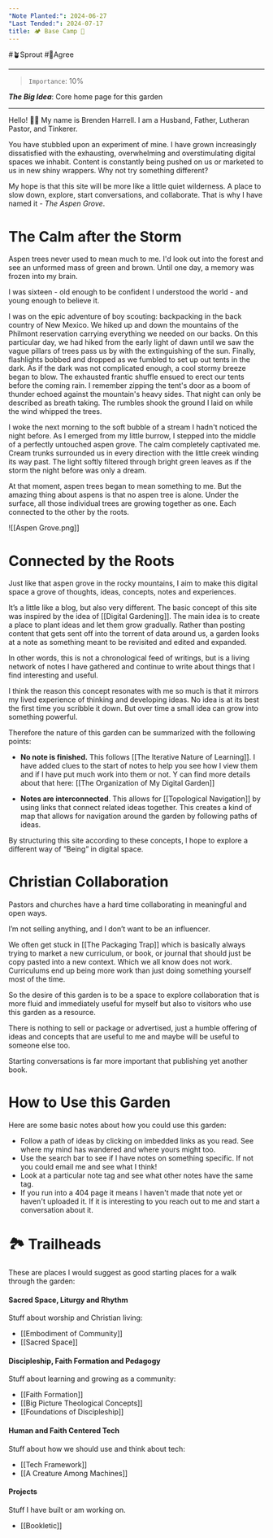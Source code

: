 ```yaml
---
"Note Planted:": 2024-06-27
"Last Tended:": 2024-07-17
title: 🏕️ Base Camp 🌲
---
```

#🪴Sprout  #🙂Agree 
***
 >`Importance`: 10%
 
***The Big Idea***: Core home page for this garden

* * *
Hello! 👋🏻 
My name is Brenden Harrell. I am a Husband, Father, Lutheran Pastor, and Tinkerer.

You have stubbled upon an experiment of mine. I have grown increasingly dissatisfied with the exhausting, overwhelming and overstimulating digital spaces we inhabit. Content is constantly being pushed on us or marketed to us in new shiny wrappers. Why not try something different?

My hope is that this site will be more like a little quiet wilderness. A place to slow down, explore, start conversations, and collaborate. That is why I have named it - *The Aspen Grove*.

# The Calm after the Storm

Aspen trees never used to mean much to me. I'd look out into the forest and see an unformed mass of green and brown. Until one day, a memory was frozen into my brain. 

I was sixteen - old enough to be confident I understood the world - and young enough to believe it.  

I was on the epic adventure of boy scouting: backpacking in the back country of New Mexico. We hiked up and down the mountains of the Philmont reservation carrying everything we needed on our backs. On this particular day, we had hiked from the early light of dawn until we saw the vague pillars of trees pass us by with the extinguishing of the sun. Finally, flashlights bobbed and dropped as we fumbled to set up out tents in the dark. As if the dark was not complicated enough, a cool stormy breeze began to blow. The exhausted frantic shuffle ensued to erect our tents before the coming rain. I remember zipping the tent's door as a boom of thunder echoed against the mountain's heavy sides. That night can only be described as breath taking. The rumbles shook the ground I laid on while the wind whipped the trees. 

I woke the next morning to the soft bubble of a stream I hadn't noticed the night before. As I emerged from my little burrow, I stepped into the middle of a perfectly untouched aspen grove. The calm completely captivated me. Cream trunks surrounded us in every direction with the little creek winding its way past. The light softly filtered through bright green leaves as if the storm the night before was only a dream. 

At that moment, aspen trees began to mean something to me. But the amazing thing about aspens is that no aspen tree is alone. Under the surface, all those individual trees are growing together as one. Each connected to the other by the roots. 

![[Aspen Grove.png]]
# Connected by the Roots

Just like that aspen grove in the rocky mountains, I aim to make this digital space a grove of thoughts, ideas, concepts, notes and experiences. 

It’s a little like a blog, but also very different. The basic concept of this site was inspired by the idea of [[Digital Gardening]]. The main idea is to create a place to plant ideas and let them grow gradually. Rather than posting content that gets sent off into the torrent of data around us, a garden looks at a note as something meant to be revisited and edited and expanded.  

In other words, this is not a chronological feed of writings, but is a living network of notes I have gathered and continue to write about things that I find interesting and useful. 

I think the reason this concept resonates with me so much is that it mirrors my lived experience of thinking and developing ideas. No idea is at its best the first time you scribble it down. But over time a small idea can grow into something powerful.   

Therefore the nature of this garden can be summarized with the following points:

- **No note is finished.** This follows [[The Iterative Nature of Learning]]. I have added clues to the start of notes to help you see how I view them and if I have put much work into them or not. Y can find more details about that here:  [[The Organization of My Digital Garden]]

- **Notes are interconnected**. This allows for [[Topological Navigation]] by using links that connect related ideas together. This creates a kind of map that allows for navigation around the garden by following paths of ideas.  

By structuring this site according to these concepts, I hope to explore a different way of “Being” in digital space.

# Christian Collaboration

Pastors and churches have a hard time collaborating in meaningful and open ways.

I’m not selling anything, and I don’t want to be an influencer. 

We often get stuck in [[The Packaging Trap]] which is basically always trying to market a new curriculum, or book, or journal that should just be copy pasted into a new context. Which we all know does not work. Curriculums end up being more work than just doing something yourself most of the time. 

So the desire of this garden is to be a space to explore collaboration that is more fluid and immediately useful for myself but also to visitors who use this garden as a resource. 

There is nothing to sell or package or advertised, just a humble offering of ideas and concepts that are useful to me and maybe will be useful to someone else too.

Starting conversations is far more important that publishing yet another book. 

# How to Use this Garden

Here are some basic notes about how you could use this garden:
- Follow a path of ideas by clicking on imbedded links as you read. See where my mind has wandered and where yours might too. 
- Use the search bar to see if I have notes on something specific. If not you could email me and see what I think!
- Look at a particular note tag and see what other notes have the same tag.
- If you run into a 404 page it means I haven't made that note yet or haven't uploaded it. If it is interesting to you reach out to me and start a conversation about it.  

# 🏞 Trailheads

These are places I would suggest as good starting places for a walk through the garden:  
#### Sacred Space, Liturgy and Rhythm
Stuff about worship and Christian living:
- [[Embodiment of Community]]
- [[Sacred Space]]
#### Discipleship, Faith Formation and Pedagogy
Stuff about learning and growing as a community:
- [[Faith Formation]]
- [[Big Picture Theological Concepts]]
 - [[Foundations of Discipleship]]
#### Human and Faith Centered Tech
Stuff about how we should use and think about tech:
- [[Tech Framework]]
- [[A Creature Among Machines]]
#### Projects
Stuff I have built or am working on. 
- [[Bookletic]]